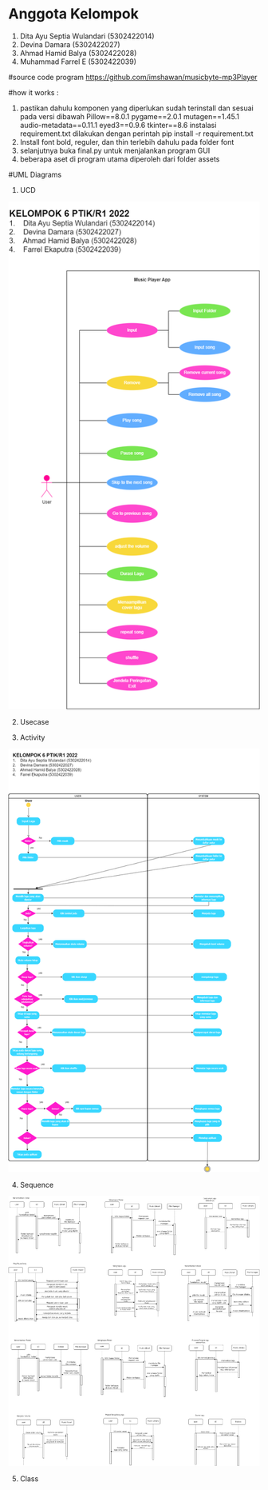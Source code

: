# Anggota Kelompok
1.  Dita Ayu Septia Wulandari (5302422014)
2.  Devina Damara (5302422027)
3.  Ahmad Hamid Balya (5302422028)
4.  Muhammad Farrel E (5302422039)

#source code program
https://github.com/imshawan/musicbyte-mp3Player

#how it works :
1.  pastikan dahulu komponen yang diperlukan sudah terinstall dan sesuai pada versi dibawah
      Pillow==8.0.1
      pygame==2.0.1
      mutagen==1.45.1
      audio-metadata==0.11.1
      eyed3==0.9.6
      tkinter==8.6
    instalasi requirement.txt dilakukan dengan perintah pip install -r requirement.txt
3.  Install font bold, reguler, dan thin terlebih dahulu pada folder font
4. selanjutnya buka final.py untuk menjalankan program GUI
5. beberapa aset di program utama diperoleh dari folder assets

#UML Diagrams
1.  UCD

![Alt text](https://github.com/farrelekaputra/tugasPBO/blob/main/diagrams/ucd.png)
   
2.  Usecase

3.  Activity

![Alt text](https://github.com/farrelekaputra/tugasPBO/blob/main/diagrams/activity.png)
   
4.  Sequence
   
![Alt text](https://github.com/farrelekaputra/tugasPBO/blob/main/diagrams/sequence.png)

5.  Class
